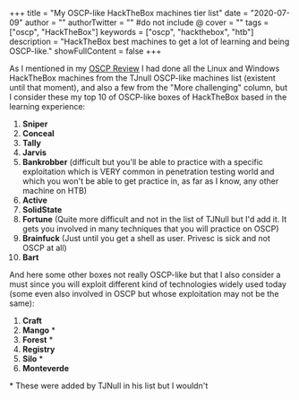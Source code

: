 +++
title = "My OSCP-like HackTheBox machines tier list"
date = "2020-07-09"
author = ""
authorTwitter = "" #do not include @
cover = ""
tags = ["oscp", "HackTheBox"]
keywords = ["oscp", "hackthebox", "htb"]
description = "HackTheBox best machines to get a lot of learning and being OSCP-like."
showFullContent = false
+++

As I mentioned in my [OSCP Review](https://xma.cyber-ops.es/posts/oscp-2020-review/) I had done all the Linux and Windows HackTheBox machines from the TJnull OSCP-like machines list (existent until that moment), and also a few from the "More challenging" column, but I consider these my top 10 of OSCP-like boxes of HackTheBox based in the learning experience:

1. **Sniper**
2. **Conceal**
3. **Tally**
4. **Jarvis**
5. **Bankrobber** (difficult but you'll be able to practice with a specific exploitation which is VERY common in penetration testing world and which you won't be able to get practice in, as far as I know, any other machine on HTB)
6. **Active** 
7. **SolidState**
8. **Fortune** (Quite more difficult and not in the list of TJNull but I'd add it. It gets you involved in many techniques that you will practice on OSCP)
9. **Brainfuck** (Just until you get a shell as user. Privesc is sick and not OSCP at all)
10. **Bart**

And here some other boxes not really OSCP-like but that I also consider a must since you will exploit different kind of technologies widely used today (some even also involved in OSCP but whose exploitation may not be the same):

1. **Craft**
2. **Mango** *
3. **Forest** *
4. **Registry**
5. **Silo** *
6. **Monteverde**

\* These were added by TJNull in his list but I wouldn't
